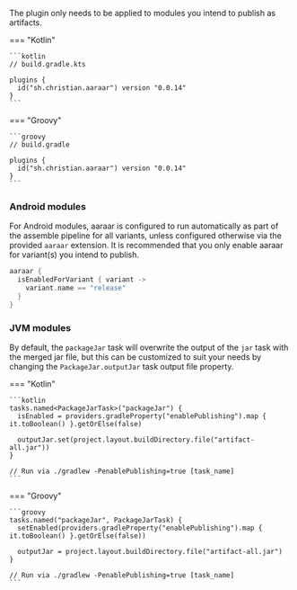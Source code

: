 The plugin only needs to be applied to modules you intend to publish as artifacts.

=== "Kotlin"

    ```kotlin
    // build.gradle.kts

    plugins {
      id("sh.christian.aaraar") version "0.0.14"
    }
    ```

=== "Groovy"

    ```groovy
    // build.gradle

    plugins {
      id("sh.christian.aaraar") version "0.0.14"
    }
    ```

### Android modules

For Android modules, aaraar is configured to run automatically as part of the assemble pipeline for all variants, unless
configured otherwise via the provided `aaraar` extension. It is recommended that you only enable aaraar for variant(s)
you intend to publish.

```kotlin
aaraar {
  isEnabledForVariant { variant ->
    variant.name == "release"
  }
}
```

### JVM modules

By default, the `packageJar` task will overwrite the output of the `jar` task with the merged jar file, but this can
be customized to suit your needs by changing the `PackageJar.outputJar` task output file property.

=== "Kotlin"

    ```kotlin
    tasks.named<PackageJarTask>("packageJar") {
      isEnabled = providers.gradleProperty("enablePublishing").map { it.toBoolean() }.getOrElse(false)

      outputJar.set(project.layout.buildDirectory.file("artifact-all.jar"))
    }

    // Run via ./gradlew -PenablePublishing=true [task_name]
    ```

=== "Groovy"

    ```groovy
    tasks.named("packageJar", PackageJarTask) {
      setEnabled(providers.gradleProperty("enablePublishing").map { it.toBoolean() }.getOrElse(false))

      outputJar = project.layout.buildDirectory.file("artifact-all.jar")
    }

    // Run via ./gradlew -PenablePublishing=true [task_name]
    ```
